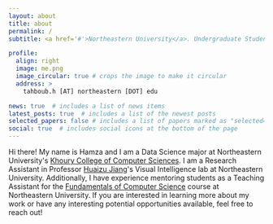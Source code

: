 ```yaml
---
layout: about
title: about
permalink: /
subtitle: <a href='#'>Northeastern University</a>. Undergraduate Student.

profile:
  align: right
  image: me.png
  image_circular: true # crops the image to make it circular
  address: >
    tahboub.h [AT] northeastern [DOT] edu

news: true  # includes a list of news items
latest_posts: true  # includes a list of the newest posts
selected_papers: false # includes a list of papers marked as "selected={true}"
social: true  # includes social icons at the bottom of the page
---
```


Hi there! My name is Hamza and I am a Data Science major at Northeastern University's [Khoury College of Computer Sciences](https://www.khoury.northeastern.edu/). I am a Research Assistant in Professor [Huaizu Jiang](https://jianghz.me/)'s Visual Intelligence lab at Northeastern University. Additionally, I have experience mentoring students as a Teaching Assistant for the [Fundamentals of Computer Science](https://course.ccs.neu.edu/cs2500/) course at Northeastern University. If you are interested in learning more about my work or have any interesting potential opportunities available, feel free to reach out!
